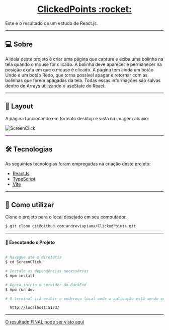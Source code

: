 <p align="center">
  <h1 align="center"><a href="https://screenclick.netlify.app/">ClickedPoints :rocket: </a></h1>
</p>


Este é o resultado de um estudo de React.js.

___

## 💻 Sobre
A ideia deste projeto é criar uma página que capture e exiba uma bolinha na tela quando o mouse for clicado. A bolinha deve aparecer e permanecer na posição exata em que o mouse é clicado.
A página tem ainda um botão Undo e um botão Redo, que torna possível apagar e retornar com as bolinhas que forem apagadas da tela.
Todas essas informações são salvas dentro de Arrays utilizando o useState do React.

___

## 🎨 Layout
A página funcionando em formato desktop é vista na imagem abaixo:

![ScreenClick](https://user-images.githubusercontent.com/106932234/207999363-681023ce-99d2-4813-bbcd-b18ae96bd676.gif)

___

## 🛠 Tecnologias

As seguintes tecnologias foram empregadas na criação deste projeto:

- [ReactJs](https://reactjs.org)
- [TypeScript](https://www.typescriptlang.org/)
- [Vite](https://vitejs.dev/)

___

## 🚀 Como utilizar

Clone o projeto para o local desejado em seu computador.

```bash
$ git clone git@github.com:andreviapiana/ClickedPoints.git
```
___

#### 🚧 Executando o Projeto
```bash

# Navegue até o diretório
$ cd ScreenClick

# Instale as dependências necessárias
$ npm install

# Agora inicie o servidor do BackEnd
$ npm run dev

# O terminal irá exibir o endereço local onde a aplicação está sendo executada. Basta digitar o mesmo endereço em seu navegador preferido. O endereço usado na criação do projeto foi este:

  http://localhost:5173/
```

___


[O resultado FINAL pode ser visto aqui](https://screenclick.netlify.app/)
